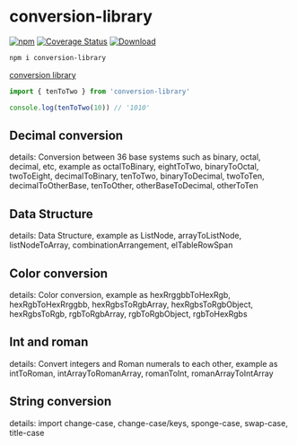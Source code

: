 # conversion-library

[![npm](https://img.shields.io/npm/v/conversion-library)](https://www.npmjs.com/package/conversion-library) [![Coverage Status](https://coveralls.io/repos/github/fxss5201/conversion-library/badge.svg?branch=main)](https://coveralls.io/github/fxss5201/conversion-library?branch=main) [![Download](https://img.shields.io/npm/dm/conversion-library)](https://www.npmjs.com/package/conversion-library)

```sh
npm i conversion-library
```

[conversion library](https://fxss5201.github.io/conversion-library/)

```ts
import { tenToTwo } from 'conversion-library'

console.log(tenToTwo(10)) // '1010'
```

## Decimal conversion

details: Conversion between 36 base systems such as binary, octal, decimal, etc, example as octalToBinary, eightToTwo, binaryToOctal, twoToEight, decimalToBinary, tenToTwo, binaryToDecimal, twoToTen, decimalToOtherBase, tenToOther, otherBaseToDecimal, otherToTen

## Data Structure

details: Data Structure, example as ListNode, arrayToListNode, listNodeToArray, combinationArrangement, elTableRowSpan

## Color conversion

details: Color conversion, example as hexRrggbbToHexRgb, hexRgbToHexRrggbb, hexRgbsToRgbArray, hexRgbsToRgbObject, hexRgbsToRgb, rgbToRgbArray, rgbToRgbObject, rgbToHexRgbs

## Int and roman

details: Convert integers and Roman numerals to each other, example as intToRoman, intArrayToRomanArray, romanToInt, romanArrayToIntArray

## String conversion

details: import change-case, change-case/keys, sponge-case, swap-case, title-case
